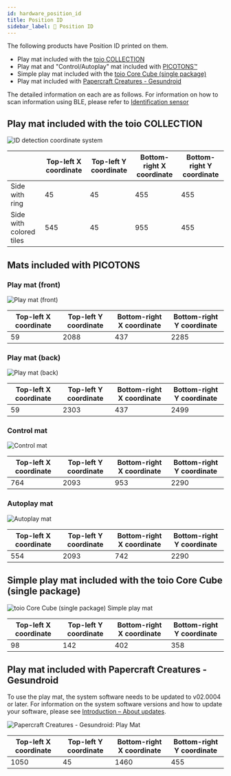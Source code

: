 ```yaml
---
id: hardware_position_id
title: Position ID
sidebar_label: 🔄 Position ID
---
```


The following products have Position ID printed on them.

- Play mat included with the [toio COLLECTION](https://toio.io/titles/toio-collection.html)
- Play mat and "Control/Autoplay" mat included with [PICOTONS&trade;](https://toio.io/titles/picotons.html)
- Simple play mat included with the [toio Core Cube (single package)](https://toio.io/cube/)
- Play mat included with [Papercraft Creatures - Gesundroid](https://toio.io/titles/gesundroid.html)

The detailed information on each are as follows. For information on how to scan information using BLE, please refer to [Identification sensor](./id.md)

## Play mat included with the toio COLLECTION

![ID detection coordinate system](assets/id_position_id_coordinate.png)

|                         | Top-left X coordinate | Top-left Y coordinate | Bottom-right X coordinate | Bottom-right Y coordinate |
| ----------------------- | --------------------- | --------------------- | ------------------------- | ------------------------- |
| Side with ring          | 45                    | 45                    | 455                       | 455                       |
| Side with colored tiles | 545                   | 45                    | 955                       | 455                       |

## Mats included with PICOTONS

### Play mat (front)

![Play mat (front)](assets/id_position_id-picotons_play_front.svg)

| Top-left X coordinate | Top-left Y coordinate | Bottom-right X coordinate | Bottom-right Y coordinate |
| --------------------- | --------------------- | ------------------------- | ------------------------- |
| 59                    | 2088                  | 437                       | 2285                      |

### Play mat (back)

![Play mat (back)](assets/id_position_id-picotons_play_back.svg)

| Top-left X coordinate | Top-left Y coordinate | Bottom-right X coordinate | Bottom-right Y coordinate |
| --------------------- | --------------------- | ------------------------- | ------------------------- |
| 59                    | 2303                  | 437                       | 2499                      |

### Control mat

![Control mat](assets/id_position_id-picotons_control.svg)

| Top-left X coordinate | Top-left Y coordinate | Bottom-right X coordinate | Bottom-right Y coordinate |
| --------------------- | --------------------- | ------------------------- | ------------------------- |
| 764                   | 2093                  | 953                       | 2290                      |

### Autoplay mat

![Autoplay mat](assets/id_position_id-picotons_autoplay.svg)

| Top-left X coordinate | Top-left Y coordinate | Bottom-right X coordinate | Bottom-right Y coordinate |
| --------------------- | --------------------- | ------------------------- | ------------------------- |
| 554                   | 2093                  | 742                       | 2290                      |

## Simple play mat included with the toio Core Cube (single package)

![toio Core Cube (single package) Simple play mat](assets/id_illust_cube_playmat.png)

| Top-left X coordinate | Top-left Y coordinate | Bottom-right X coordinate | Bottom-right Y coordinate |
| --------------------- | --------------------- | ------------------------- | ------------------------- |
| 98                    | 142                   | 402                       | 358                       |

## Play mat included with Papercraft Creatures - Gesundroid <span class="new"/>

To use the play mat, the system software needs to be updated to v02.0004 or later.
For information on the system software versions and how to update your software, please see [Introduction – About updates](./how_to_update_cube.md).

![Papercraft Creatures - Gesundroid: Play Mat](assets/Gesundroid-mat-for-public.svg)

| Top-left X coordinate | Top-left Y coordinate | Bottom-right X coordinate | Bottom-right Y coordinate |
| --------------------- | --------------------- | ------------------------- | ------------------------- |
| 1050                  | 45                    | 1460                      | 455                       |
